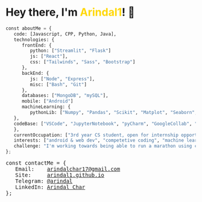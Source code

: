 # Hey there, I'm <span style="color: #FFD700">Arindal1</span>! 🚀

```python
const aboutMe = {
   code: [Javascript, CPP, Python, Java],
   technologies: {
      frontEnd: {
         python: ["Streamlit", "Flask"]
         js: ["React"],
         css: ["Tailwinds", "Sass", "Bootstrap"]
      },
      backEnd: {
         js: ["Node", "Express"],
         misc: ["Bash", "Git"]
      },
      databases: ["MongoDB", "mySQL"],
      mobile: ["Android"]
      machineLearning: {
         pythonLib: ["Numpy", "Pandas", "Scikit", "Matplot", "Seaborn", "TensorFlow", "Keras", "OpenCV"]
   },
   codeBase: ["VSCode", "JupyterNotebook", "pyCharm", "GoogleCollab", "Obsidian"]
   },
   currentOccupation: ["3rd year CS student, open for internship opportunities"],
   interests: ["android & web dev", "competetive coding", "machine learning", "tech and more..."],
   challenge: "I'm working towards being able to run a marathon using code",
};
```

<pre>
const contactMe = {
   Email:    <a href = "mailto: arindalchar17@gmail.com">arindalchar17@gmail.com</a>
   Site:     <a href="https://arindal1.github.io/portfolio-website/">arindal1.github.io</a>
   Telegram: <a href="https://t.me/arindal">@arindal</a>
   LinkedIn: <a href="https://www.linkedin.com/in/arindalchar/">Arindal Char</a>
};
</pre>
